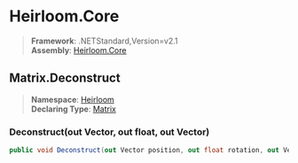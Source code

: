 # Heirloom.Core

> **Framework**: .NETStandard,Version=v2.1  
> **Assembly**: [Heirloom.Core][0]  

## Matrix.Deconstruct

> **Namespace**: [Heirloom][0]  
> **Declaring Type**: [Matrix][1]  

### Deconstruct(out Vector, out float, out Vector)

```cs
public void Deconstruct(out Vector position, out float rotation, out Vector scale)
```

[0]: ../../../Heirloom.Core.md
[1]: ../Matrix.md
